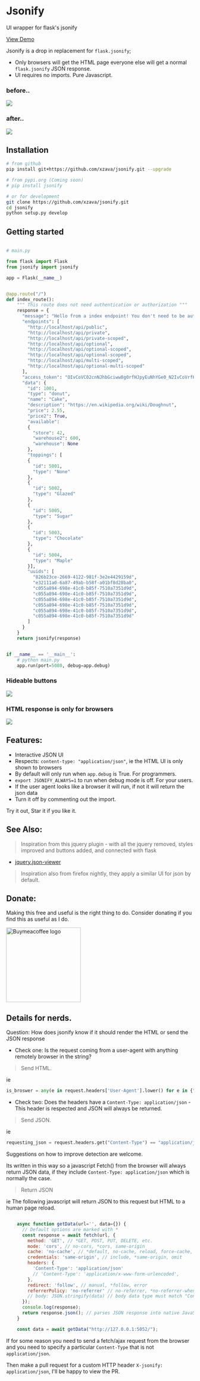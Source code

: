 # Jsonify
UI wrapper for flask's jsonify

[View Demo](https://xzava.github.io/jsonify/demo.html)

Jsonify is a drop in replacement for `flask.jsonify`;
- Only browsers will get the HTML page everyone else will get a normal `flask.jsonify` JSON response.
- UI requires no imports. Pure Javascript.

### before..
<img src="https://xzava.github.io/jsonify/jsonify-before.png"></img>

### after..
<img src="https://xzava.github.io/jsonify/jsonify3.png"></img>

## Installation

```bash
# from github
pip install git+https://github.com/xzava/jsonify.git --upgrade

# from pypi.org (Coming soon)
# pip install jsonify

# or for development
git clone https://github.com/xzava/jsonify.git
cd jsonify
python setup.py develop
```

## Getting started

```python

# main.py

from flask import Flask
from jsonify import jsonify

app = Flask(__name__)


@app.route("/")
def index_route():
	""" This route does not need authentication or authorization """
	response = {
	  "message": "Hello from a index endpoint! You don't need to be authenticated to see this.",
	  "endpoints": [
		"http://localhost/api/public",
		"http://localhost/api/private",
		"http://localhost/api/private-scoped",
		"http://localhost/api/optional",
		"http://localhost/api/optional-scoped",
		"http://localhost/api/optional-scoped",
		"http://localhost/api/multi-scoped",
		"http://localhost/api/optional-multi-scoped"
	  ],
	  "access_token": "OIvCoVC02cnNJhbGciww8g0rfHJpyEuNhYGe0_N2IvCoVrfH2c9DXGe_N2r4eySKj9DXfHOq43Xtc3zCi9Q",
	  "data": {
		"id": 1001,
		"type": "donut",
		"name": "Cake",
		"description": "https://en.wikipedia.org/wiki/Doughnut",
		"price": 2.55,
		"price2": True,
		"available":
		{
		  "store": 42,
		  "warehouse2": 600,
		  "warehouse": None
		},
		"toppings": [
		{
		  "id": 5001,
		  "type": "None"
		},
		{
		  "id": 5002,
		  "type": "Glazed"
		},
		{
		  "id": 5005,
		  "type": "Sugar"
		},
		{
		  "id": 5003,
		  "type": "Chocolate"
		},
		{
		  "id": 5004,
		  "type": "Maple"
		}],
		"uuids": [
		  "826b23ce-2669-4122-981f-3e2e4429159d",
		  "e32111a0-6a87-49ab-b58f-a01bf8d28ba0",
		  "c055a894-698e-41c0-b85f-7510a7351d9d",
		  "c055a894-698e-41c0-b85f-7510a7351d9d",
		  "c055a894-698e-41c0-b85f-7510a7351d9d",
		  "c055a894-698e-41c0-b85f-7510a7351d9d",
		  "c055a894-698e-41c0-b85f-7510a7351d9d",
		  "c055a894-698e-41c0-b85f-7510a7351d9d"
		]
	  }
	}
	return jsonify(response)


if __name__ == '__main__':
	# python main.py
	app.run(port=5080, debug=app.debug)


```

### Hideable buttons

<img src="https://xzava.github.io/jsonify/jsonify-buttons3.png"></img>

### HTML response is only for browsers

<img src="https://xzava.github.io/jsonify/jsonify-curl.png"></img>

## Features:

- Interactive JSON UI
- Respects: `content-type: "application/json"`, ie the HTML UI is only shown to browsers
- By default will only run when `app.debug` is True. For programmers.
- `export JSONIFY_ALWAYS=1` to run when debug mode is off. For your users.
- If the user agent looks like a browser it will run, if not it will return the json data
- Turn it off by commenting out the import.


Try it out, Star it if you like it.



## See Also:
> Inspiration from this jquery plugin - with all the jquery removed, styles improved and buttons added, and connected with flask
- [jquery.json-viewer](https://github.com/abodelot/jquery.json-viewer)
> Inspiration also from firefox nightly, they apply a similar UI for json by default.




## Donate:

Making this free and useful is the right thing to do. Consider donating if you find this as useful as I do. 

[<td style="text-align:center"> <img alt="Buymeacoffee logo" src="https://ci5.googleusercontent.com/proxy/bUcfJu5843uyZkufO2ah5B0cSK9zAEiPrnrMmAIrGgdi6Y2nS4VMINilrSPkWV4_wSOkz5kiWzk82Odgt4yAOLQ5zez5BiqBun0PORk6uyTFgx2tLYLMkQfZ=s0-d-e1-ft#https://cdn.buymeacoffee.com/assets/img/email-template/bmc-new-logo.png" style="max-width:100%;width:200px" class="CToWUd"> </td>](https://www.buymeacoffee.com/kaurifund)


## Details for nerds.

Question: How does jsonify know if it should render the HTML or send the JSON response


- Check one: Is the request coming from a user-agent with anything remotely browser in the string?
> Send HTML.

ie

```python
is_broswer = any(e in request.headers['User-Agent'].lower() for e in {"mozilla", "linux", "apple", "gecko", "chrome", "safari", "firefox", "iphone", "opera", "android"})
```


- Check two: Does the headers have a `Content-Type: application/json` - This header is respected and JSON will always be returned.
> Send JSON.

ie

```python
requesting_json = request.headers.get("Content-Type") == "application/json"
```


Suggestions on how to improve detection are welcome.

Its written in this way so a javascript Fetch() from the browser will always return JSON data, if they include `Content-Type: application/json` which is normally the case.
> Return JSON

ie The following javascript will return JSON to this request but HTML to a human page reload.


```js

	async function getData(url='', data={}) {
	  // Default options are marked with *
	  const response = await fetch(url, {
	    method: 'GET', // *GET, POST, PUT, DELETE, etc.
	    mode: 'cors', // no-cors, *cors, same-origin
	    cache: 'no-cache', // *default, no-cache, reload, force-cache, only-if-cached
	    credentials: 'same-origin', // include, *same-origin, omit
	    headers: {
	      'Content-Type': 'application/json'
	      // 'Content-Type': 'application/x-www-form-urlencoded',
	    },
	    redirect: 'follow', // manual, *follow, error
	    referrerPolicy: 'no-referrer' // no-referrer, *no-referrer-when-downgrade, origin, origin-when-cross-origin, same-origin, strict-origin, strict-origin-when-cross-origin, unsafe-url
	    // body: JSON.stringify(data) // body data type must match "Content-Type" header
	  });
	  console.log(response);
	  return response.json(); // parses JSON response into native JavaScript objects
	}

	const data = await getData("http://127.0.0.1:5052/");


```

If for some reason you need to send a fetch/ajax request from the browser and you need to specify a particular `Content-Type` that is not `application/json`.

Then make a pull request for a custom HTTP header `X-jsonify: application/json`, I'll be happy to view the PR.